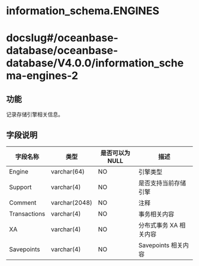 information_schema.ENGINES
===============================================

# docslug#/oceanbase-database/oceanbase-database/V4.0.0/information_schema-engines-2

功能
-----------

记录存储引擎相关信息。

字段说明
-------------

|   **字段名称**   |    **类型**     | **是否可以为 NULL** |     **描述**      |
|--------------|---------------|----------------|-----------------|
| Engine       | varchar(64)   | NO             | 引擎类型            |
| Support      | varchar(4)    | NO             | 是否支持当前存储引擎      |
| Comment      | varchar(2048) | NO             | 注释              |
| Transactions | varchar(4)    | NO             | 事务相关内容          |
| XA           | varchar(4)    | NO             | 分布式事务 XA 相关内容   |
| Savepoints   | varchar(4)    | NO             | Savepoints 相关内容 |
